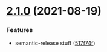 # [2.1.0](https://gitlab.com/yellowgarbagegroup/spielwiese/some-library/compare/v2.0.2...v2.1.0) (2021-08-19)


### Features

* semantic-release stuff ([517f74f](https://gitlab.com/yellowgarbagegroup/spielwiese/some-library/commit/517f74f9ee7e9f6ceb15c7c83af5fd77829be0f3))
